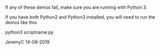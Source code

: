 If any of these demos fail, make sure you are running with Python 3.

If you have both Python2 and Python3 installed, you will need to run
the demos like this:

python3 scriptname.py


JeremyC 14-08-2019
